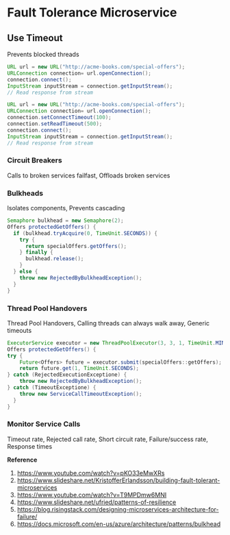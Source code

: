 # Fault Tolerance Microservice

## Use Timeout
Prevents blocked threads

```java
URL url = new URL("http://acme-books.com/special-offers");
URLConnection connection= url.openConnection();
connection.connect();
InputStream inputStream = connection.getInputStream();
// Read response from stream
```

```java
URL url = new URL("http://acme-books.com/special-offers");
URLConnection connection= url.openConnection();
connection.setConnectTimeout(100);
connection.setReadTimeout(500);
connection.connect();
InputStream inputStream = connection.getInputStream();
// Read response from stream
```

### Circuit Breakers
Calls to broken services failfast, Offloads broken services

### Bulkheads
Isolates components, Prevents cascading

```java
Semaphore bulkhead = new Semaphore(2);
Offers protectedGetOffers() {
  if (bulkhead.tryAcquire(0, TimeUnit.SECONDS)) {
    try {
      return specialOffers.getOffers();
    } finally {
      bulkhead.release();
    }
  } else {
    throw new RejectedByBulkheadException();
  }
}
```

### Thread Pool Handovers
Thread Pool Handovers, Calling threads can always walk away, Generic timeouts

```java
ExecutorService executor = new ThreadPoolExecutor(3, 3, 1, TimeUnit.MINUTES, new SynchronousQueue<>());
Offers protectedGetOffers() {
try {
    Future<Offers> future = executor.submit(specialOffers::getOffers);
    return future.get(1, TimeUnit.SECONDS);
} catch (RejectedExecutionExceptione) {
    throw new RejectedByBulkheadException();
} catch (TimeoutExceptione) {
    throw new ServiceCallTimeoutException();
  }
}
```

### Monitor Service Calls
Timeout rate, Rejected call rate, Short circuit rate, Failure/success rate, Response times

**Reference**

1. https://www.youtube.com/watch?v=pKO33eMwXRs
2. https://www.slideshare.net/KristofferErlandsson/building-fault-tolerant-microservices
3. https://www.youtube.com/watch?v=T9MPDmw6MNI
4. https://www.slideshare.net/ufried/patterns-of-resilience
5. https://blog.risingstack.com/designing-microservices-architecture-for-failure/
6. https://docs.microsoft.com/en-us/azure/architecture/patterns/bulkhead
